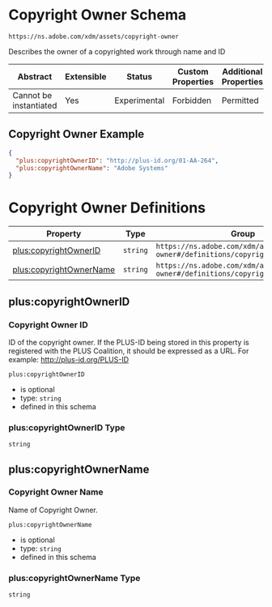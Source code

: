 
# Copyright Owner Schema

```
https://ns.adobe.com/xdm/assets/copyright-owner
```

Describes the owner of a copyrighted work through name and ID

| Abstract | Extensible | Status | Custom Properties | Additional Properties | Defined In |
|----------|------------|--------|-------------------|-----------------------|------------|
| Cannot be instantiated | Yes | Experimental | Forbidden | Permitted | [assets/copyright-owner.schema.json](assets/copyright-owner.schema.json) |

## Copyright Owner Example
```json
{
  "plus:copyrightOwnerID": "http://plus-id.org/01-AA-264",
  "plus:copyrightOwnerName": "Adobe Systems"
}
```

# Copyright Owner Definitions

| Property | Type | Group |
|----------|------|-------|
| [plus:copyrightOwnerID](#pluscopyrightownerid) | `string` | `https://ns.adobe.com/xdm/assets/copyright-owner#/definitions/copyright` |
| [plus:copyrightOwnerName](#pluscopyrightownername) | `string` | `https://ns.adobe.com/xdm/assets/copyright-owner#/definitions/copyright` |

## plus:copyrightOwnerID
### Copyright Owner ID

ID of the copyright owner.
If the PLUS-ID being stored in this property is registered with the PLUS Coalition, it should be expressed as a URL. For example: http://plus-id.org/PLUS-ID

`plus:copyrightOwnerID`
* is optional
* type: `string`
* defined in this schema

### plus:copyrightOwnerID Type


`string`






## plus:copyrightOwnerName
### Copyright Owner Name

Name of Copyright Owner.

`plus:copyrightOwnerName`
* is optional
* type: `string`
* defined in this schema

### plus:copyrightOwnerName Type


`string`





